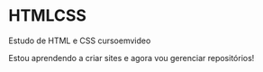 # HTMLCSS
Estudo de HTML e CSS cursoemvideo

Estou aprendendo a criar sites e agora vou gerenciar repositórios!